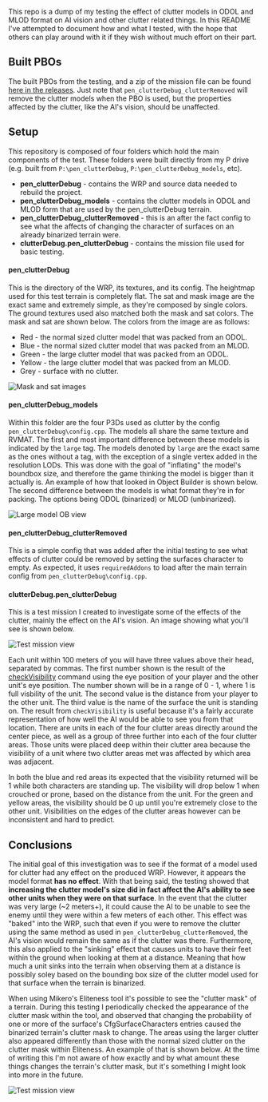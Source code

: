 This repo is a dump of my testing the effect of clutter models in ODOL and MLOD format on AI vision and other clutter related things. In this README I've attempted to document how and what I tested, with the hope that others can play around with it if they wish without much effort on their part.

## Built PBOs
The built PBOs from the testing, and a zip of the mission file can be found [here in the releases](https://github.com/pennyworth12345/clutter_testing/releases). Just note that `pen_clutterDebug_clutterRemoved` will remove the clutter models when the PBO is used, but the properties affected by the clutter, like the AI's vision, should be unaffected.

## Setup
This repository is composed of four folders which hold the main components of the test. These folders were built directly from my P drive (e.g. built from `P:\pen_clutterDebug`, `P:\pen_clutterDebug_models`, etc).
* **pen_clutterDebug** - contains the WRP and source data needed to rebuild the project.
* **pen_clutterDebug_models** - contains the clutter models in ODOL and MLOD form that are used by the pen_clutterDebug terrain.
* **pen_clutterDebug_clutterRemoved** - this is an after the fact config to see what the affects of changing the character of surfaces on an already binarized terrain were.
* **clutterDebug.pen_clutterDebug** - contains the mission file used for basic testing.


#### pen_clutterDebug
This is the directory of the WRP, its textures, and its config. The heightmap used for this test terrain is completely flat. The sat and mask image are the exact same and extremely simple, as they're composed by single colors. The ground textures used also matched both the mask and sat colors. The mask and sat are shown below. The colors from the image are as follows:
* Red - the normal sized clutter model that was packed from an ODOL.
* Blue - the normal sized clutter model that was packed from an MLOD.
* Green - the large clutter model that was packed from an ODOL.
* Yellow - the large clutter model that was packed from an MLOD.
* Grey - surface with no clutter.

![Mask and sat images](https://i.imgur.com/l3n2Wbs.png)

#### pen_clutterDebug_models
Within this folder are the four P3Ds used as clutter by the config `pen_clutterDebug\config.cpp`. The models all share the same texture and RVMAT. The first and most important difference between these models is indicated by the `large` tag. The models denoted by `large` are the exact same as the ones without a tag, with the exception of a single vertex added in the resolution LODs. This was done with the goal of "inflating" the model's boundbox size, and therefore the game thinking the model is bigger than it actually is. An example of how that looked in Object Builder is shown below. The second difference between the models is what format they're in for packing. The options being ODOL (binarized) or MLOD (unbinarized).

![Large model OB view](https://i.imgur.com/yraDKT3.png)

#### pen_clutterDebug_clutterRemoved
This is a simple config that was added after the initial testing to see what effects of clutter could be removed by setting the surfaces character to empty. As expected, it uses `requiredAddons` to load after the main terrain config from `pen_clutterDebug\config.cpp`.

#### clutterDebug.pen_clutterDebug
This is a test mission I created to investigate some of the effects of the clutter, mainly the effect on the AI's vision. An image showing what you'll see is shown below.

![Test mission view](https://i.imgur.com/Sx223yW.jpg)

Each unit within 100 meters of you will have three values above their head, separated by commas. The first number shown is the result of the [checkVisibility](https://community.bistudio.com/wiki/checkVisibility) command using the eye position of your player and the other unit's eye position. The number shown will be in a range of 0 - 1, where 1 is full visbility of the unit. The second value is the distance from your player to the other unit. The third value is the name of the surface the unit is standing on. The result from `checkVisibility` is useful because it's a fairly accurate representation of how well the AI would be able to see you from that location. There are units in each of the four clutter areas directly around the center piece, as well as a group of three further into each of the four clutter areas. Those units were placed deep within their clutter area because the visibility of a unit where two clutter areas met was affected by which area was adjacent.

In both the blue and red areas its expected that the visibility returned will be 1 while both characters are standing up. The visibility will drop below 1 when crouched or prone, based on the distance from the unit. For the green and yellow areas, the visibility should be 0 up until you're extremely close to the other unit. Visibilities on the edges of the clutter areas however can be inconsistent and hard to predict.

## Conclusions
The initial goal of this investigation was to see if the format of a model used for clutter had any effect on the produced WRP. However, it appears the model format **has no effect**. With that being said, the testing showed that **increasing the clutter model's size did in fact affect the AI's ability to see other units when they were on that surface**. In the event that the clutter was very large (~2 meters+), it could cause the AI to be unable to see the enemy until they were within a few meters of each other. This effect was "baked" into the WRP, such that even if you were to remove the clutter using the same method as used in `pen_clutterDebug_clutterRemoved`, the AI's vision would remain the same as if the clutter was there. Furthermore, this also applied to the "sinking" effect that causes units to have their feet within the ground when looking at them at a distance. Meaning that how much a unit sinks into the terrain when observing them at a distance is possibly soley based on the bounding box size of the clutter model used for that surface when the terrain is binarized.

When using Mikero's Eliteness tool it's possible to see the "clutter mask" of a terrain. During this testing I periodically checked the appearance of the clutter mask within the tool, and observed that changing the probability of one or more of the surface's CfgSurfaceCharacters entries caused the binarized terrain's clutter mask to change. The areas using the larger clutter also appeared differently than those with the normal sized clutter on the clutter mask within Eliteness. An example of that is shown below. At the time of writing this I'm not aware of how exactly and by what amount these things changes the terrain's clutter mask, but it's something I might look into more in the future.

![Test mission view](https://i.imgur.com/tgPC42M.png)
